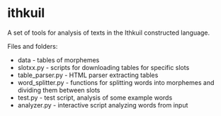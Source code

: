 ithkuil
=======

A set of tools for analysis of texts in the Ithkuil constructed language.

Files and folders:
- data - tables of morphemes
- slotxx.py - scripts for downloading tables for specific slots
- table_parser.py - HTML parser extracting tables
- word_splitter.py - functions for splitting words into morphemes and dividing them between slots
- test.py - test script, analysis of some example words
- analyzer.py - interactive script analyzing words from input

